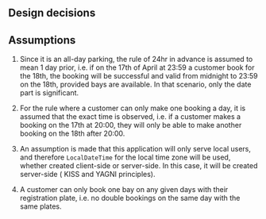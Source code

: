 ## Design decisions



## Assumptions

1. Since it is an all-day parking, the rule of 24hr in advance is assumed to mean 1 day prior, i.e. if on the 17th of
   April at 23:59 a customer book for the 18th, the booking will be successful and valid from midnight to 23:59 on the
   18th, provided bays are available. In that scenario, only the date part is significant.


2. For the rule where a customer can only make one booking a day, it is assumed that the exact time is observed, i.e. if
   a customer makes a booking on the 17th at 20:00, they will only be able to make another booking on the 18th after 20:00.
   

3. An assumption is made that this application will only serve local users, and therefore `LocalDateTime` for the local
   time zone will be used, whether created client-side or server-side. In this case, it will be created server-side (
   KISS and YAGNI principles).


4. A customer can only book one bay on any given days with their registration plate, i.e. no double bookings on the same
   day with the same plates.
